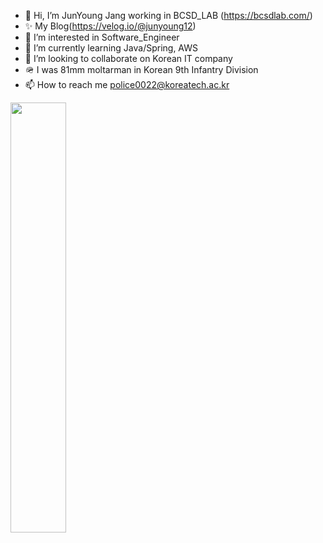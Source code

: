 - 👋 Hi, I’m JunYoung Jang working in BCSD_LAB (https://bcsdlab.com/)
- ✨ My Blog(https://velog.io/@junyoung12)
- 👀 I’m interested in Software_Engineer
- 🌱 I’m currently learning Java/Spring, AWS
- 💞️ I’m looking to collaborate on Korean IT company
- 🪖 I was 81mm moltarman in Korean 9th Infantry Division
- 📫 How to reach me police0022@koreatech.ac.kr

<!---
johnny19991006/johnny19991006 is a ✨ special ✨ repository because its `README.md` (this file) appears on your GitHub profile.
You can click the Preview link to take a look at your changes.
--->

<a href="https://github.com/johnny19991006">
  <img src="https://github-readme-stats.vercel.app/api?username=johnny19991006&theme=tokyonight&show_icons=true" width="42%" />
</a>
